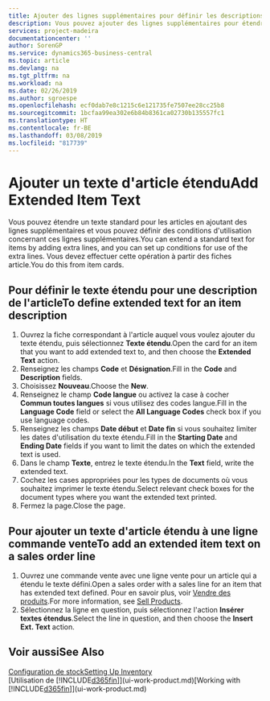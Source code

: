 ```yaml
---
title: Ajouter des lignes supplémentaires pour définir les descriptions d'article étendues | Microsoft Docs
description: Vous pouvez ajouter des lignes supplémentaires pour étendre le texte standard qui décrit un article.
services: project-madeira
documentationcenter: ''
author: SorenGP
ms.service: dynamics365-business-central
ms.topic: article
ms.devlang: na
ms.tgt_pltfrm: na
ms.workload: na
ms.date: 02/26/2019
ms.author: sgroespe
ms.openlocfilehash: ecf0dab7e8c1215c6e121735fe7507ee28cc25b8
ms.sourcegitcommit: 1bcfaa99ea302e6b84b8361ca02730b135557fc1
ms.translationtype: HT
ms.contentlocale: fr-BE
ms.lasthandoff: 03/08/2019
ms.locfileid: "817739"
---
```

# <a name="add-extended-item-text"></a><span data-ttu-id="103b4-103">Ajouter un texte d'article étendu</span><span class="sxs-lookup"><span data-stu-id="103b4-103">Add Extended Item Text</span></span>
<span data-ttu-id="103b4-104">Vous pouvez étendre un texte standard pour les articles en ajoutant des lignes supplémentaires et vous pouvez définir des conditions d'utilisation concernant ces lignes supplémentaires.</span><span class="sxs-lookup"><span data-stu-id="103b4-104">You can extend a standard text for items by adding extra lines, and you can set up conditions for use of the extra lines.</span></span> <span data-ttu-id="103b4-105">Vous devez effectuer cette opération à partir des fiches article.</span><span class="sxs-lookup"><span data-stu-id="103b4-105">You do this from item cards.</span></span>

## <a name="to-define-extended-text-for-an-item-description"></a><span data-ttu-id="103b4-106">Pour définir le texte étendu pour une description de l'article</span><span class="sxs-lookup"><span data-stu-id="103b4-106">To define extended text for an item description</span></span>
1. <span data-ttu-id="103b4-107">Ouvrez la fiche correspondant à l'article auquel vous voulez ajouter du texte étendu, puis sélectionnez **Texte étendu**.</span><span class="sxs-lookup"><span data-stu-id="103b4-107">Open the card for an item that you want to add extended text to, and then choose the **Extended Text** action.</span></span>
2. <span data-ttu-id="103b4-108">Renseignez les champs **Code** et **Désignation**.</span><span class="sxs-lookup"><span data-stu-id="103b4-108">Fill in the **Code** and **Description** fields.</span></span>
3. <span data-ttu-id="103b4-109">Choisissez **Nouveau**.</span><span class="sxs-lookup"><span data-stu-id="103b4-109">Choose the **New**.</span></span>
4. <span data-ttu-id="103b4-110">Renseignez le champ **Code langue** ou activez la case à cocher **Commun toutes langues** si vous utilisez des codes langue.</span><span class="sxs-lookup"><span data-stu-id="103b4-110">Fill in the **Language Code** field or select the **All Language Codes** check box if you use language codes.</span></span>
5. <span data-ttu-id="103b4-111">Renseignez les champs **Date début** et **Date fin** si vous souhaitez limiter les dates d'utilisation du texte étendu.</span><span class="sxs-lookup"><span data-stu-id="103b4-111">Fill in the **Starting Date** and **Ending Date** fields if you want to limit the dates on which the extended text is used.</span></span>
6. <span data-ttu-id="103b4-112">Dans le champ **Texte**, entrez le texte étendu.</span><span class="sxs-lookup"><span data-stu-id="103b4-112">In the **Text** field, write the extended text.</span></span>
7. <span data-ttu-id="103b4-113">Cochez les cases appropriées pour les types de documents où vous souhaitez imprimer le texte étendu.</span><span class="sxs-lookup"><span data-stu-id="103b4-113">Select relevant check boxes for the document types where you want the extended text printed.</span></span>
8. <span data-ttu-id="103b4-114">Fermez la page.</span><span class="sxs-lookup"><span data-stu-id="103b4-114">Close the page.</span></span>

## <a name="to-add-an-extended-item-text-on-a-sales-order-line"></a><span data-ttu-id="103b4-115">Pour ajouter un texte d'article étendu à une ligne commande vente</span><span class="sxs-lookup"><span data-stu-id="103b4-115">To add an extended item text on a sales order line</span></span>
1. <span data-ttu-id="103b4-116">Ouvrez une commande vente avec une ligne vente pour un article qui a étendu le texte défini.</span><span class="sxs-lookup"><span data-stu-id="103b4-116">Open a sales order with a sales line for an item that has extended text defined.</span></span> <span data-ttu-id="103b4-117">Pour en savoir plus, voir [Vendre des produits](sales-how-sell-products.md).</span><span class="sxs-lookup"><span data-stu-id="103b4-117">For more information, see [Sell Products](sales-how-sell-products.md).</span></span>
2. <span data-ttu-id="103b4-118">Sélectionnez la ligne en question, puis sélectionnez l'action **Insérer textes étendus**.</span><span class="sxs-lookup"><span data-stu-id="103b4-118">Select the line in question, and then choose the **Insert Ext. Text** action.</span></span>

## <a name="see-also"></a><span data-ttu-id="103b4-119">Voir aussi</span><span class="sxs-lookup"><span data-stu-id="103b4-119">See Also</span></span>
[<span data-ttu-id="103b4-120">Configuration de stock</span><span class="sxs-lookup"><span data-stu-id="103b4-120">Setting Up Inventory</span></span>](inventory-setup-inventory.md)  
<span data-ttu-id="103b4-121">[Utilisation de [!INCLUDE[d365fin](includes/d365fin_md.md)]](ui-work-product.md)</span><span class="sxs-lookup"><span data-stu-id="103b4-121">[Working with [!INCLUDE[d365fin](includes/d365fin_md.md)]](ui-work-product.md)</span></span>
